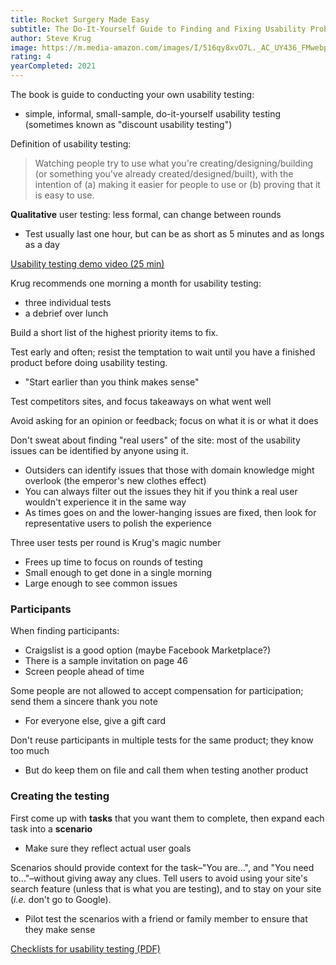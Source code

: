 ```yaml
---
title: Rocket Surgery Made Easy
subtitle: The Do-It-Yourself Guide to Finding and Fixing Usability Problems
author: Steve Krug
image: https://m.media-amazon.com/images/I/516qy8xvO7L._AC_UY436_FMwebp_QL65_.jpg
rating: 4
yearCompleted: 2021
---
```


The book is guide to conducting your own usability testing:

- simple, informal, small-sample, do-it-yourself usability testing (sometimes known as "discount usability testing")

Definition of usability testing:

> Watching people try to use what you're creating/designing/building (or something you've already created/designed/built), with the intention of (a) making it easier for people to use or (b) proving that it is easy to use.

**Qualitative** user testing: less formal, can change between rounds

- Test usually last one hour, but can be as short as 5 minutes and as longs as a day

[Usability testing demo video (25 min)](https://www.youtube.com/watch?v=1UCDUOB_aS8)

Krug recommends one morning a month for usability testing:

- three individual tests
- a debrief over lunch

Build a short list of the highest priority items to fix.

Test early and often; resist the temptation to wait until you have a finished product before doing usability testing.

- "Start earlier than you think makes sense"

Test competitors sites, and focus takeaways on what went well

Avoid asking for an opinion or feedback; focus on what it is or what it does

Don't sweat about finding "real users" of the site: most of the usability issues can be identified by anyone using it.

- Outsiders can identify issues that those with domain knowledge might overlook (the emperor's new clothes effect)
- You can always filter out the issues they hit if you think a real user wouldn't experience it in the same way
- As times goes on and the lower-hanging issues are fixed, then look for representative users to polish the experience

Three user tests per round is Krug's magic number

- Frees up time to focus on rounds of testing
- Small enough to get done in a single morning
- Large enough to see common issues

### Participants

When finding participants:

- Craigslist is a good option (maybe Facebook Marketplace?)
- There is a sample invitation on page 46
- Screen people ahead of time

Some people are not allowed to accept compensation for participation; send them a sincere thank you note

- For everyone else, give a gift card

Don't reuse participants in multiple tests for the same product; they know too much

- But do keep them on file and call them when testing another product

### Creating the testing

First come up with **tasks** that you want them to complete, then expand each task into a **scenario**

- Make sure they reflect actual user goals

Scenarios should provide context for the task–"You are...", and "You need to..."–without giving away any clues. Tell users to avoid using your site's search feature (unless that is what you are testing), and to stay on your site (_i.e._ don't go to Google).

- Pilot test the scenarios with a friend or family  member to ensure that they make sense

[Checklists for usability testing (PDF)](http://sensible.com/downloads/checklists.pdf)
